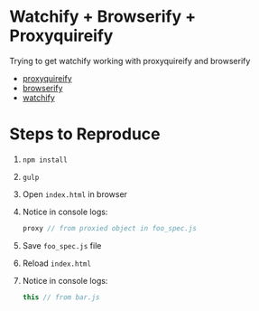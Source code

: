 # Watchify + Browserify + Proxyquireify

Trying to get watchify working with proxyquireify and browserify

 * [proxyquireify](https://github.com/thlorenz/proxyquireify/)
 * [browserify](https://github.com/substack/node-browserify/)
 * [watchify](https://github.com/substack/watchify)

# Steps to Reproduce

 1. `npm install`
 2. `gulp`
 3. Open `index.html` in browser
 4. Notice in console logs:

    ```js
    proxy // from proxied object in foo_spec.js
    ```
 5. Save `foo_spec.js` file
 6. Reload `index.html`
 7. Notice in console logs:

    ```js
    this // from bar.js
    ```
